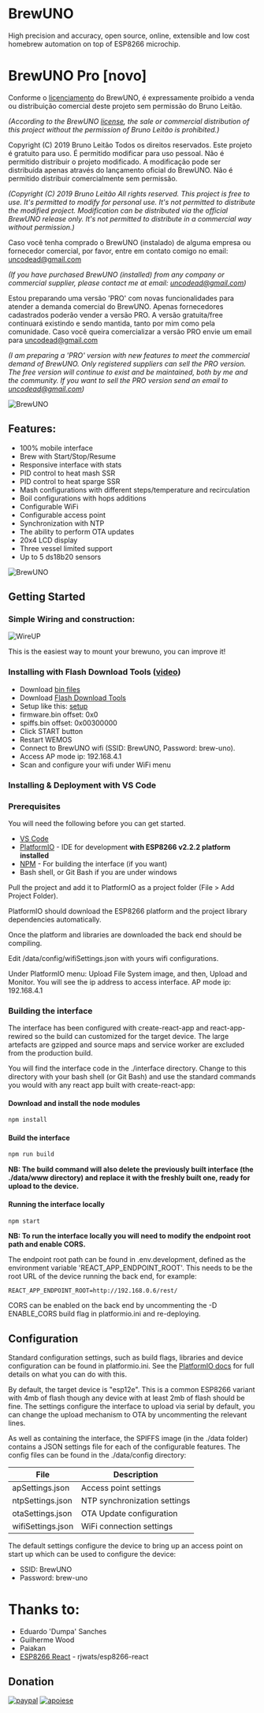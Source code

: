 # BrewUNO

High precision and accuracy, open source, online, extensible and low cost homebrew automation on top of ESP8266 microchip.

# BrewUNO Pro [novo]

Conforme o [licenciamento](https://github.com/uncodead/BrewUNO/blob/master/LICENSE.txt) do BrewUNO, é expressamente proibido a venda ou distribuição comercial deste projeto sem permissão do Bruno Leitão.

*(According to the BrewUNO [license](https://github.com/uncodead/BrewUNO/blob/master/LICENSE.txt), the sale or commercial distribution of this project without the permission of Bruno Leitão is prohibited.)*

Copyright (C) 2019 Bruno Leitão Todos os direitos reservados. Este projeto é gratuito para uso. É permitido modificar para uso pessoal. Não é permitido distribuir o projeto modificado. A modificação pode ser distribuída apenas através do lançamento oficial do BrewUNO. Não é permitido distribuir comercialmente sem permissão.

*(Copyright (C) 2019 Bruno Leitão All rights reserved. This project is free to use. It's permitted to modify for personal use. It's not permitted to distribute the modified project. Modification can be distributed via the official BrewUNO release only. It's not permitted to distribute in a commercial way without permission.)*

Caso você tenha comprado o BrewUNO (instalado) de alguma empresa ou fornecedor comercial, por favor, entre em contato comigo no email: uncodead@gmail.com

*(If you have purchased BrewUNO (installed) from any company or commercial supplier, please contact me at email: uncodead@gmail.com)*

Estou preparando uma versão 'PRO' com novas funcionalidades para atender a demanda comercial do BrewUNO. Apenas fornecedores cadastrados poderão vender a versão PRO. A versão gratuita/free continuará existindo e sendo mantida, tanto por mim como pela comunidade. Caso você queira comercializar a versão PRO envie um email para uncodead@gmail.com

*(I am preparing a 'PRO' version with new features to meet the commercial demand of BrewUNO. Only registered suppliers can sell the PRO version. The free version will continue to exist and be maintained, both by me and the community. If you want to sell the PRO version send an email to uncodead@gmail.com)*

![BrewUNO](http://brewuno.com/images/home-brewuno.png)

## Features:



* 100% mobile interface
* Brew with Start/Stop/Resume 
* Responsive interface with stats
* PID control to heat mash SSR
* PID control to heat sparge SSR
* Mash configurations with different steps/temperature and recirculation
* Boil configurations with hops additions
* Configurable WiFi
* Configurable access point
* Synchronization with NTP
* The ability to perform OTA updates
* 20x4 LCD display
* Three vessel limited support
* Up to 5 ds18b20 sensors

![BrewUNO](https://i.imgur.com/6Zki2pi_d.jpg?maxwidth=840)

## Getting Started

### Simple Wiring and construction:

![WireUP](https://i.imgur.com/NsDjUTW.png)

This is the easiest way to mount your brewuno, you can improve it!

### Installing with Flash Download Tools ([video](https://www.youtube.com/watch?v=xouQFcmvW0Y&feature=youtu.be))

* Download [bin files](https://github.com/uncodead/BrewUNO/tree/master/bin)
* Download [Flash Download Tools](http://brewuno.com/download/flash_download_tools_v3.6.6_0.zip)
* Setup like this: [setup](http://brewuno.com/download/esp8266-download-tool.png)
* firmware.bin offset: 0x0
* spiffs.bin offset: 0x00300000
* Click START button
* Restart WEMOS
* Connect to BrewUNO wifi (SSID: BrewUNO, Password: brew-uno). 
* Access AP mode ip: 192.168.4.1
* Scan and configure your wifi under WiFi menu

### Installing & Deployment with VS Code

### Prerequisites

You will need the following before you can get started.

* [VS Code](https://code.visualstudio.com/)
* [PlatformIO](https://platformio.org/) - IDE for development **with ESP8266 v2.2.2 platform installed**
* [NPM](https://www.npmjs.com/) - For building the interface (if you want)
* Bash shell, or Git Bash if you are under windows

Pull the project and add it to PlatformIO as a project folder (File > Add Project Folder).

PlatformIO should download the ESP8266 platform and the project library dependencies automatically.

Once the platform and libraries are downloaded the back end should be compiling.

Edit /data/config/wifiSettings.json with yours wifi configurations.

Under PlatformIO menu: Upload File System image, and then, Upload and Monitor. You will see the ip address to access interface. AP mode ip: 192.168.4.1

### Building the interface

The interface has been configured with create-react-app and react-app-rewired so the build can customized for the target device. The large artefacts are gzipped and source maps and service worker are excluded from the production build.

You will find the interface code in the ./interface directory. Change to this directory with your bash shell (or Git Bash) and use the standard commands you would with any react app built with create-react-app:

#### Download and install the node modules

```bash
npm install
```

#### Build the interface

```bash
npm run build
```

**NB: The build command will also delete the previously built interface (the ./data/www directory) and replace it with the freshly built one, ready for upload to the device.**

#### Running the interface locally

```bash
npm start
```

**NB: To run the interface locally you will need to modify the endpoint root path and enable CORS.**

The endpoint root path can be found in .env.development, defined as the environment variable 'REACT_APP_ENDPOINT_ROOT'. This needs to be the root URL of the device running the back end, for example:

```
REACT_APP_ENDPOINT_ROOT=http://192.168.0.6/rest/
```

CORS can be enabled on the back end by uncommenting the -D ENABLE_CORS build flag in platformio.ini and re-deploying.

## Configuration

Standard configuration settings, such as build flags, libraries and device configuration can be found in platformio.ini. See the [PlatformIO docs](http://docs.platformio.org/en/latest/projectconf.html) for full details on what you can do with this.

By default, the target device is "esp12e". This is a common ESP8266 variant with 4mb of flash though any device with at least 2mb of flash should be fine. The settings configure the interface to upload via serial by default, you can change the upload mechanism to OTA by uncommenting the relevant lines.

As well as containing the interface, the SPIFFS image (in the ./data folder) contains a JSON settings file for each of the configurable features. The config files can be found in the ./data/config directory:

File | Description
---- | -----------
apSettings.json | Access point settings
ntpSettings.json | NTP synchronization settings
otaSettings.json | OTA Update configuration
wifiSettings.json | WiFi connection settings

The default settings configure the device to bring up an access point on start up which can be used to configure the device:

* SSID: BrewUNO
* Password: brew-uno

# Thanks to:

* Eduardo 'Dumpa' Sanches
* Guilherme Wood
* Paiakan
* [ESP8266 React](https://github.com/rjwats/esp8266-react) - rjwats/esp8266-react

## Donation
[![paypal](https://www.paypalobjects.com/en_US/i/btn/btn_donateCC_LG.gif)](https://www.paypal.com/cgi-bin/webscr?cmd=_s-xclick&hosted_button_id=492TNNF63C9WG&source=url)
[![apoiese](http://brewuno.com/images/apoia-se.png)](https://apoia.se/brewuno)
